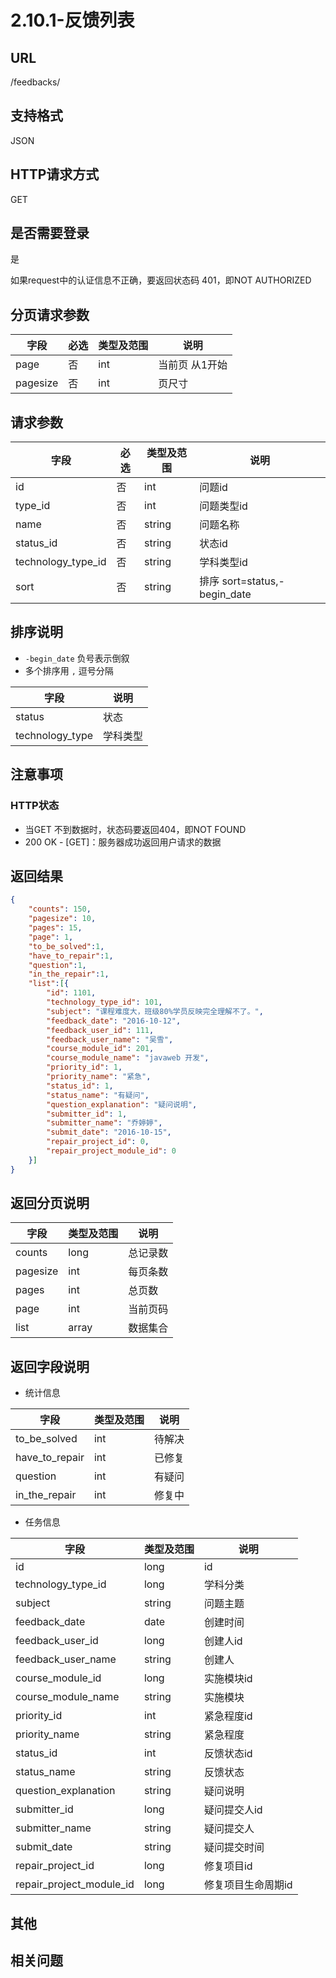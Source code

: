 # 2.10.1-反馈列表

## URL

/feedbacks/

## 支持格式

JSON

## HTTP请求方式

GET

## 是否需要登录

是

如果request中的认证信息不正确，要返回状态码 401，即NOT AUTHORIZED

## 分页请求参数

字段 | 必选 | 类型及范围 | 说明
----|------|----------|-------------
page        |   否   | int    | 当前页 从1开始
pagesize    |   否   | int    | 页尺寸

## 请求参数

字段 | 必选 | 类型及范围 | 说明
----|------|----------|-------------
id                          |   否   | int     | 问题id
type_id                     |   否   | int     | 问题类型id
name                        |   否   | string  | 问题名称
status_id                   |   否   | string  | 状态id
technology_type_id          |   否   | string  | 学科类型id
sort                        |   否   | string  | 排序 sort=status,-begin_date

## 排序说明

- `-begin_date` 负号表示倒叙
- 多个排序用 `,` 逗号分隔

字段 | 说明
----|------
status                | 状态
technology_type       | 学科类型

## 注意事项

### HTTP状态

- 当GET 不到数据时，状态码要返回404，即NOT FOUND
- 200 OK - [GET]：服务器成功返回用户请求的数据

## 返回结果

```json
{
    "counts": 150,
    "pagesize": 10,
    "pages": 15,
    "page": 1,
    "to_be_solved":1,
    "have_to_repair":1,
    "question":1,
    "in_the_repair":1,
    "list":[{
        "id": 1101,
        "technology_type_id": 101,
        "subject": "课程难度大，班级80%学员反映完全理解不了。",
        "feedback_date": "2016-10-12",
        "feedback_user_id": 111,
        "feedback_user_name": "吴雪",
        "course_module_id": 201,
        "course_module_name": "javaweb 开发",
        "priority_id": 1,
        "priority_name": "紧急",
        "status_id": 1,
        "status_name": "有疑问",
        "question_explanation": "疑问说明",
        "submitter_id": 1,
        "submitter_name": "乔婷婷",
        "submit_date": "2016-10-15",
        "repair_project_id": 0,
        "repair_project_module_id": 0
    }]
}
```

## 返回分页说明

字段 | 类型及范围 | 说明
----|----------|-------------
counts      | long   | 总记录数
pagesize    | int    | 每页条数
pages       | int    | 总页数
page        | int    | 当前页码
list        | array  | 数据集合

## 返回字段说明

- 统计信息

字段 | 类型及范围 | 说明
----|----------|-------------
to_be_solved     | int  | 待解决
have_to_repair   | int  | 已修复
question         | int  | 有疑问
in_the_repair    | int  | 修复中

- 任务信息

字段 | 类型及范围 | 说明
----|----------|-------------
id                      | long       | id
technology_type_id      | long       | 学科分类
subject                 | string     | 问题主题
feedback_date           | date       | 创建时间
feedback_user_id        | long       | 创建人id
feedback_user_name      | string     | 创建人
course_module_id        | long       | 实施模块id
course_module_name      | string     | 实施模块
priority_id             | int        | 紧急程度id
priority_name           | string     | 紧急程度
status_id               | int        | 反馈状态id
status_name             | string     | 反馈状态
question_explanation    | string     | 疑问说明
submitter_id            | long       | 疑问提交人id
submitter_name          | string     | 疑问提交人
submit_date             | string     | 疑问提交时间
repair_project_id       | long       | 修复项目id
repair_project_module_id| long       | 修复项目生命周期id

## 其他

## 相关问题
